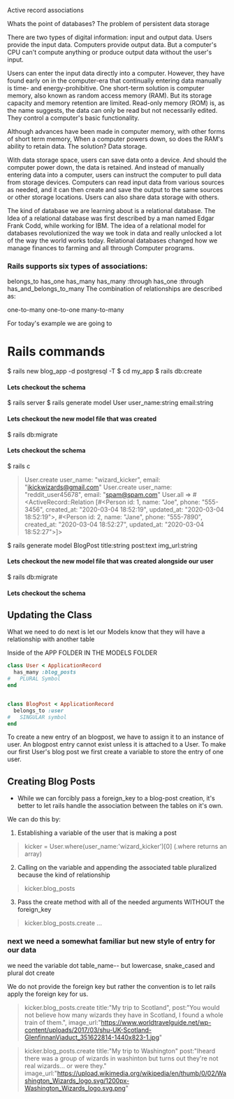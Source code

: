 Active record associations 

Whats the point of databases?
The problem of persistent data storage

  There are two types of digital information: input and output data. Users provide the input data. Computers provide output data. But a computer's CPU can't compute anything or produce output data without the user's input. 

  Users can enter the input data directly into a computer. However, they have found early on in the computer-era that continually entering data manually is time- and energy-prohibitive. One short-term solution is computer memory, also known as random access memory (RAM). But its storage capacity and memory retention are limited. Read-only memory (ROM) is, as the name suggests, the data can only be read but not necessarily edited. They control a computer's basic functionality. 

  Although advances have been made in computer memory, with other forms of short term memory, When a computer powers down, so does the RAM's ability to retain data. The solution? Data storage. 

  With data storage space, users can save data onto a device. And should the computer power down, the data is retained. And instead of manually entering data into a computer, users can instruct the computer to pull data from storage devices. Computers can read input data from various sources as needed, and it can then create and save the output to the same sources or other storage locations. Users can also share data storage with others. 

The kind of database we are learning about is a relational database. The Idea of a relational database was first described by a man named Edgar Frank Codd, while working for IBM. The idea of a relational model for databases revolutionized the way we took in data and really unlocked a lot of the way the world works today. Relational databases changed how we manage finances to farming and all through Computer programs.


### Rails supports six types of associations:

belongs_to
has_one
has_many
has_many :through
has_one :through
has_and_belongs_to_many
The combination of relationships are described as:

one-to-many
one-to-one
many-to-many

For today's example we are going to 




# Rails commands 
 $ rails new blog_app -d postgresql -T
 $ cd my_app
 $ rails db:create
#### Lets checkout the schema
 $ rails server
 $ rails generate model User user_name:string email:string

#### Lets checkout the new model file that was created 

 $ rails db:migrate

 #### Lets checkout the schema

 $ rails c
> User.create user_name: "wizard_kicker", email: "ikickwizards@gmail.com"
> User.create user_name: "reddit_user45678", email: "spam@spam.com"
> User.all
=> #<ActiveRecord::Relation [#<Person id: 1, name: "Joe", phone: "555-3456", created_at: "2020-03-04 18:52:19", updated_at: "2020-03-04 18:52:19">, #<Person id: 2, name: "Jane", phone: "555-7890", created_at: "2020-03-04 18:52:27", updated_at: "2020-03-04 18:52:27">]>


 $ rails generate model BlogPost title:string post:text img_url:string
 

#### Lets checkout the new model file that was created alongside our user

 $ rails db:migrate

 #### Lets checkout the schema

## Updating the Class 
What we need to do next is let our Models know that they will have a relationship with another table 


Inside of the APP FOLDER IN THE MODELS FOLDER

```ruby
class User < ApplicationRecord
  has_many :blog_posts
#   PLURAL Symbol
end


class BlogPost < ApplicationRecord
  belongs_to :user
#   SINGULAR symbol
end
```

To create a new entry of an blogpost, we have to assign it to an instance of user. An blogpost entry cannot exist unless it is attached to a User. To make our first User's blog post we first create a variable to store the entry of one user.



## Creating Blog Posts
- While we can forcibly pass a foreign_key to a blog-post creation, it's better to let rails handle the association between the tables on it's own. 

We can do this by: 
1. Establishing a variable of the user that is making a post
  > kicker = User.where(user_name:'wizard_kicker')[0]
    (.where returns an array)
2. Calling on the variable and appending the associated table pluralized because the kind of relationship 
  > kicker.blog_posts
3. Pass the create method with all of the needed arguments WITHOUT the foreign_key
  > kicker.blog_posts.create ...

### next we need a somewhat familiar but new style of entry for our data

we need the variable
dot
table_name-- but lowercase, snake_cased and plural 
dot
create

We do not provide the foreign key but rather the convention is to let rails apply the foreign key for us.

> kicker.blog_posts.create title:"My trip to Scotland", post:"You would not believe how many wizards they have in Scotland, I found a whole train of them.", image_url:"https://www.worldtravelguide.net/wp-content/uploads/2017/03/shu-UK-Scotland-GlenfinnanViaduct_351622814-1440x823-1.jpg" 

> kicker.blog_posts.create title:"My trip to Washington" post:"Iheard there was a group of wizards in washinton but turns out they're not real wizards... or were they." image_url:"https://upload.wikimedia.org/wikipedia/en/thumb/0/02/Washington_Wizards_logo.svg/1200px-Washington_Wizards_logo.svg.png" 

